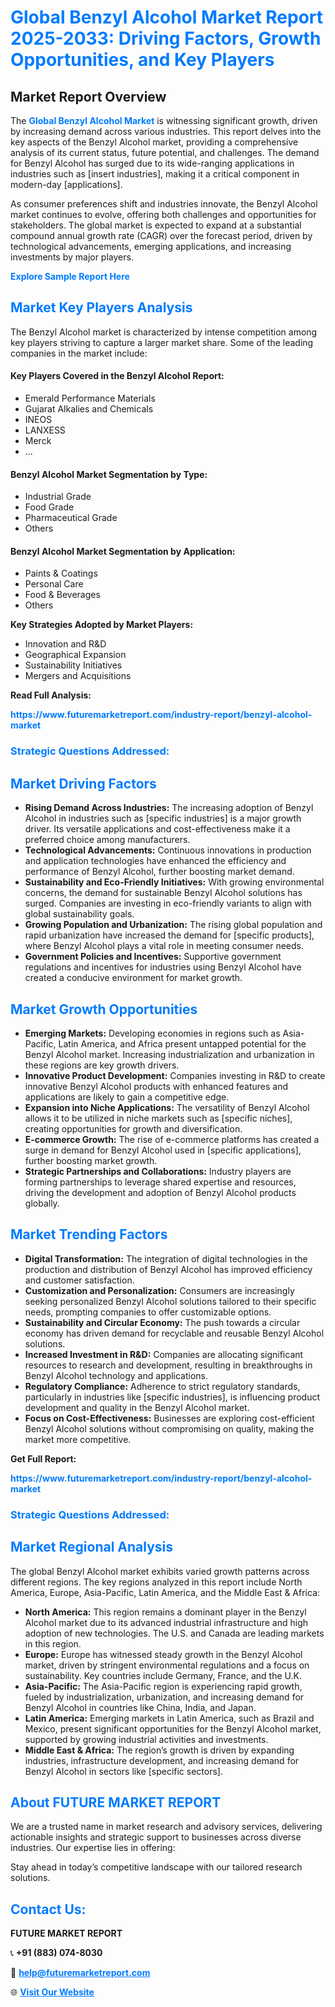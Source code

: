 <h1 style="color: #007BFF;">Global Benzyl Alcohol Market Report 2025-2033: Driving Factors, Growth Opportunities, and Key Players</h1>

<section id="overview">
<h2>Market Report Overview</h2>
<p>The <a href="https://www.futuremarketreport.com/industry-report/benzyl-alcohol-market" style="color: #007BFF; text-decoration: none;"><strong>Global Benzyl Alcohol Market</strong></a> is witnessing significant growth, driven by increasing demand across various industries. This report delves into the key aspects of the Benzyl Alcohol market, providing a comprehensive analysis of its current status, future potential, and challenges. The demand for Benzyl Alcohol has surged due to its wide-ranging applications in industries such as [insert industries], making it a critical component in modern-day [applications].</p>
<p>As consumer preferences shift and industries innovate, the Benzyl Alcohol market continues to evolve, offering both challenges and opportunities for stakeholders. The global market is expected to expand at a substantial compound annual growth rate (CAGR) over the forecast period, driven by technological advancements, emerging applications, and increasing investments by major players.</p>
</section>

<section id="overview">
<p><a href="https://www.futuremarketreport.com/request-sample/reportId=106343" style="color: #007BFF; text-decoration: none;"><strong>Explore Sample Report Here</strong></a></p>
</section>

<section id="key-players">
<h2 style="color: #007BFF;">Market Key Players Analysis</h2>
<p>The Benzyl Alcohol market is characterized by intense competition among key players striving to capture a larger market share. Some of the leading companies in the market include:</p>
<h4>Key Players Covered in the Benzyl Alcohol Report:</h4>
<ul><li>Emerald Performance Materials</li><li>Gujarat Alkalies and Chemicals</li><li>INEOS</li><li>LANXESS</li><li>Merck</li><li>...</li></ul>
<h4>Benzyl Alcohol Market Segmentation by Type:</h4>
<ul><li>Industrial Grade</li><li>Food Grade</li><li>Pharmaceutical Grade</li><li>Others</li></ul>

<h4>Benzyl Alcohol Market Segmentation by Application:</h4>
<ul><li>Paints &amp; Coatings</li><li>Personal Care</li><li>Food &amp; Beverages</li><li>Others</li></ul>
<p><strong>Key Strategies Adopted by Market Players:</strong></p>
<ul>
<li>Innovation and R&D</li>
<li>Geographical Expansion</li>
<li>Sustainability Initiatives</li>
<li>Mergers and Acquisitions</li>
</ul>
</section>

<section>
<p><strong>Read Full Analysis: </strong></p><a href="https://www.futuremarketreport.com/industry-report/benzyl-alcohol-market" style="color: #007BFF; text-decoration: none;"><strong>https://www.futuremarketreport.com/industry-report/benzyl-alcohol-market</strong></a>
<h3 style="color: #007BFF;">Strategic Questions Addressed:</h3>
</section>

<section id="driving-factors">
<h2 style="color: #007BFF;">Market Driving Factors</h2>
<ul>
<li><strong>Rising Demand Across Industries:</strong> The increasing adoption of Benzyl Alcohol in industries such as [specific industries] is a major growth driver. Its versatile applications and cost-effectiveness make it a preferred choice among manufacturers.</li>
<li><strong>Technological Advancements:</strong> Continuous innovations in production and application technologies have enhanced the efficiency and performance of Benzyl Alcohol, further boosting market demand.</li>
<li><strong>Sustainability and Eco-Friendly Initiatives:</strong> With growing environmental concerns, the demand for sustainable Benzyl Alcohol solutions has surged. Companies are investing in eco-friendly variants to align with global sustainability goals.</li>
<li><strong>Growing Population and Urbanization:</strong> The rising global population and rapid urbanization have increased the demand for [specific products], where Benzyl Alcohol plays a vital role in meeting consumer needs.</li>
<li><strong>Government Policies and Incentives:</strong> Supportive government regulations and incentives for industries using Benzyl Alcohol have created a conducive environment for market growth.</li>
</ul>
</section>

<section id="growth-opportunities">
<h2 style="color: #007BFF;">Market Growth Opportunities</h2>
<ul>
<li><strong>Emerging Markets:</strong> Developing economies in regions such as Asia-Pacific, Latin America, and Africa present untapped potential for the Benzyl Alcohol market. Increasing industrialization and urbanization in these regions are key growth drivers.</li>
<li><strong>Innovative Product Development:</strong> Companies investing in R&D to create innovative Benzyl Alcohol products with enhanced features and applications are likely to gain a competitive edge.</li>
<li><strong>Expansion into Niche Applications:</strong> The versatility of Benzyl Alcohol allows it to be utilized in niche markets such as [specific niches], creating opportunities for growth and diversification.</li>
<li><strong>E-commerce Growth:</strong> The rise of e-commerce platforms has created a surge in demand for Benzyl Alcohol used in [specific applications], further boosting market growth.</li>
<li><strong>Strategic Partnerships and Collaborations:</strong> Industry players are forming partnerships to leverage shared expertise and resources, driving the development and adoption of Benzyl Alcohol products globally.</li>
</ul>
</section>

<section id="trending-factors">
<h2 style="color: #007BFF;">Market Trending Factors</h2>
<ul>
<li><strong>Digital Transformation:</strong> The integration of digital technologies in the production and distribution of Benzyl Alcohol has improved efficiency and customer satisfaction.</li>
<li><strong>Customization and Personalization:</strong> Consumers are increasingly seeking personalized Benzyl Alcohol solutions tailored to their specific needs, prompting companies to offer customizable options.</li>
<li><strong>Sustainability and Circular Economy:</strong> The push towards a circular economy has driven demand for recyclable and reusable Benzyl Alcohol solutions.</li>
<li><strong>Increased Investment in R&D:</strong> Companies are allocating significant resources to research and development, resulting in breakthroughs in Benzyl Alcohol technology and applications.</li>
<li><strong>Regulatory Compliance:</strong> Adherence to strict regulatory standards, particularly in industries like [specific industries], is influencing product development and quality in the Benzyl Alcohol market.</li>
<li><strong>Focus on Cost-Effectiveness:</strong> Businesses are exploring cost-efficient Benzyl Alcohol solutions without compromising on quality, making the market more competitive.</li>
</ul>
</section>

<section>
<p><strong>Get Full Report: </strong></p><a href="https://www.futuremarketreport.com/industry-report/benzyl-alcohol-market" style="color: #007BFF; text-decoration: none;"><strong>https://www.futuremarketreport.com/industry-report/benzyl-alcohol-market</strong></a>
<h3 style="color: #007BFF;">Strategic Questions Addressed:</h3>
</section>


<section id="regional-analysis">
<h2 style="color: #007BFF;">Market Regional Analysis</h2>
<p>The global Benzyl Alcohol market exhibits varied growth patterns across different regions. The key regions analyzed in this report include North America, Europe, Asia-Pacific, Latin America, and the Middle East & Africa:</p>
<ul>
<li><strong>North America:</strong> This region remains a dominant player in the Benzyl Alcohol market due to its advanced industrial infrastructure and high adoption of new technologies. The U.S. and Canada are leading markets in this region.</li>
<li><strong>Europe:</strong> Europe has witnessed steady growth in the Benzyl Alcohol market, driven by stringent environmental regulations and a focus on sustainability. Key countries include Germany, France, and the U.K.</li>
<li><strong>Asia-Pacific:</strong> The Asia-Pacific region is experiencing rapid growth, fueled by industrialization, urbanization, and increasing demand for Benzyl Alcohol in countries like China, India, and Japan.</li>
<li><strong>Latin America:</strong> Emerging markets in Latin America, such as Brazil and Mexico, present significant opportunities for the Benzyl Alcohol market, supported by growing industrial activities and investments.</li>
<li><strong>Middle East & Africa:</strong> The region’s growth is driven by expanding industries, infrastructure development, and increasing demand for Benzyl Alcohol in sectors like [specific sectors].</li>
</ul>
</section>

<footer>
<h2 style="color: #007BFF;">About FUTURE MARKET REPORT</h2>
<p>We are a trusted name in market research and advisory services, delivering actionable insights and strategic support to businesses across diverse industries. Our expertise lies in offering:</p>

<p>Stay ahead in today’s competitive landscape with our tailored research solutions.</p>

<h2 style="color: #007BFF;">Contact Us:</h2>
<p><strong>FUTURE MARKET REPORT</strong></p>
<p>📞 <strong>+91 (883) 074-8030</strong></p>
<p>📧 <strong><a href="mailto:help@futuremarketreport.com" style="color: #007BFF;">help@futuremarketreport.com</a></strong></p>
<p>🌐 <strong><a href="https://www.futuremarketreport.com/" style="color: #007BFF;">Visit Our Website</a></strong></p>
</footer>